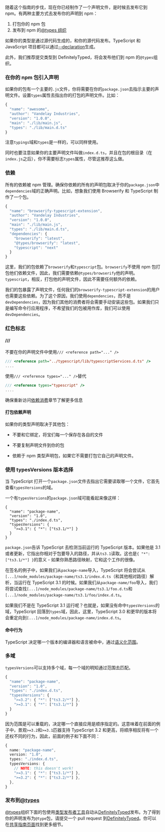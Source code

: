 随着这个指南的步伐，现在你已经制作了一个声明文件，是时候去发布它到 npm。有两种主要方式去发布你的声明到 npm：

1. 打包你的 npm 包
2. 发布到 npm 的[@types 组织]()

如果你的类型是通过源代码生成的，和你的源代码发布。TypeScript 和 JavaScript 项目都可以通过[--declaration]()生成。

此外，我们推荐提交类型到 DefinitelyTyped，将会发布他们到 npm 的`@types`组织。

### 在你的 npm 包引入声明

如果你的包有一个主要的`.js`文件，你将需要在你的`package.json`去指示主要的声明文件。设置`types`属性去指出你的打包的声明文件。比如：
```ts
{
  "name": "awesome",
  "author": "Vandelay Industries",
  "version": "1.0.0",
  "main": "./lib/main.js",
  "types": "./lib/main.d.ts"
}
```

注意`typings`域和`types`是一样的，可以同样使用。

同时也要注意如果你的主要声明文件叫做`index.d.ts`，并且在包的根目录（在`index.js`之后），你不需要标志`types`属性，尽管这推荐这么做。

### 依赖

所有的依赖被 npm 管理。确保你依赖的所有的声明包取决于你的`package.json`中`dependencies`域的正确声明。比如，想象我们使用 Browserify 和 TypeScript 制作了一个包。
```ts
{
  "name": "browserify-typescript-extension",
  "author": "Vandelay Industries",
  "version": "1.0.0",
  "main": "./lib/main.js",
  "types": "./lib/main.d.ts",
  "dependencies": {
    "browserify": "latest",
    "@types/browserify": "latest",
    "typescript": "next"
  }
}
```

这里，我们的包依赖了`browserify`和`typescript`包。`browserify`不使用 npm 包打包他们依赖文件，因此，我们需要依赖`@types/browserify`他的声明。`typescript`，相反，打包他的声明文件，因此不需要任何额外的依赖。

我们的包暴露了声明文件，任何我们的`browserify-typescript-extension`的用户也需要这些依赖。为了这个原因，我们使用`dependencies`，而不是`devDependencies`，因为我们其他的消费者将会需要手动安装这些包。如果我们只是编写命令行应用程序，不希望我们的包被用作库，我们可以使用`devDependencies`。


### 红色标志

#### /// <reference path="..." />

不要在你的声明文件中使用`/// <reference path="..." />`
```ts
/// <reference path="../typescript/lib/typescriptServices.d.ts" />
....
```

使用`/// <reference types="..." />`替代
```ts
/// <reference types="typescript" />
....
```

确保重新访问[依赖消费]()章节了解更多信息

#### 打包依赖声明

如果你的类型声明取决于其他包：

- 不要和它绑定，将宝们每一个保存在各自的文件

- 不要复制声明文件到你的包

- 依赖于 npm 类型声明包，如果它不需要打包它自己的声明文件。


### 使用 typesVersions 版本选择

当 TypeScript 打开一个`package.json`文件去指出它需要读取哪一个文件，它首先查看`typesVersions`的域。

一个有`typesVersions`的`package.json`域可能看起来像这样：
```
{
  "name": "package-name",
  "version": "1.0",
  "types": "./index.d.ts",
  "typesVersions": {
    ">=3.1": { "*": ["ts3.1/*"] }
  }
}
```

`package.json`告诉 TypeScript 去检测当前运行的 TypeScript 版本。如果他是 3.1 或者更新，它指出你相对于包要导入的路径，并从`ts3.1`读取。这也是`{ "*": ["ts3.1/*"] }`的意义 - 如果你熟悉路径映射，它和这个工作的很像。

在签名的例子中，如果我们从`package-name`导入，TypeScript 将会尝试从`[...]/node_modules/package-name/ts3.1/index.d.ts`（和其他相对路径）解析，当运行在 TypeScript 3.1 的时候。如果我们从`package-name/foo`导入，我们将尝试查找`[...]/node_modules/package-name/ts3.1/foo.d.ts`和`[...]/node_modules/package-name/ts3.1/foo/index.d.ts`。

如果我们不是在 TypeScript 3.1 运行呢？也就是，如果没有命中`typesVersions`的域，TypeScript 回落到`types`域，因此，这里，TypeScript 3.0 和更早的版本将会重定向到`[...]/node_modules/package-name/index.d.ts`。

#### 命中行为

TypeScript 决定哪一个版本的编译器和语言被命中，通过[语义化范围]()。

### 多域

`typesVersions`可以支持多个域，每一个域的明知通过范围去匹配。
```ts
{
  "name": "package-name",
  "version": "1.0",
  "types": "./index.d.ts",
  "typesVersions": {
    ">=3.2": { "*": ["ts3.2/*"] },
    ">=3.1": { "*": ["ts3.1/*"] }
  }
}

```

因为范围是可以重载的，决定哪一个直接应用是顺序指定的。这意味着在前面的例子中，景观`>=3.2`和`>=3.1`匹器支持 TypeScript 3.2 和更高，将顺序相反将有一个还权不同的行为，因此，前面的例子和下面不同：
```ts
{
  name: "package-name",
  version: "1.0",
  types: "./index.d.ts",
  typesVersions: {
    // NOTE: this doesn't work!
    ">=3.1": { "*": ["ts3.1/*"] },
    ">=3.2": { "*": ["ts3.2/*"] },
  },
}
```


### 发布到[@types]()

[@types]()组织下面的包使用[类型发布者工具]()自动从[DefinitelyTyped]()发布。为了得到你的声明发布为`@type`包，请提交一个 pull request 到[DefinitelyTyped]()。你可以在[共享指南页面]()找到更多细节。